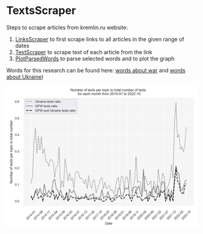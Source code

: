# TextsScraper

Steps to scrape articles from kremlin.ru website:

1. [LinksScraper](https://github.com/zavershp/TextsScraper/blob/main/LinksScraper) to first scrape links to all articles in the given range of dates
2. [TextScraper](https://github.com/zavershp/TextsScraper/blob/main/TextScraper) to scrape text of each article from the link
3. [PlotParsedWords](https://github.com/zavershp/TextsScraper/blob/main/PlotParsedWords) to parse selected words and to plot the graph

Words for this research can be found here: [words about war](https://github.com/zavershp/TextsScraper/blob/main/war.txt) and [words about Ukraine](https://github.com/zavershp/TextsScraper/blob/main/ua.txt))


<img src="https://github.com/zavershp/TextsScraper/blob/main/png_new_graph.png"  width="600">
